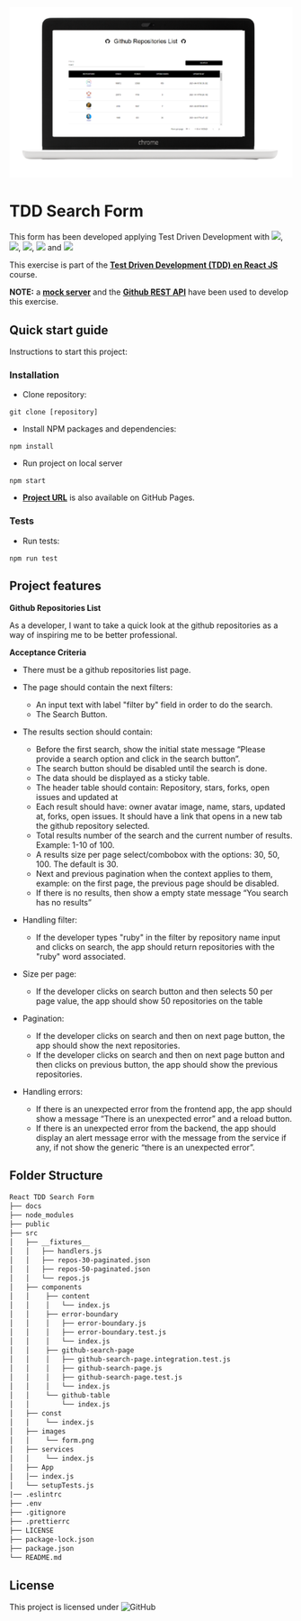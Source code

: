 ![Form](./src/images/form.png)

# **TDD Search Form**

This form has been developed applying Test Driven Development with
[<img src = "https://img.shields.io/badge/-React-61DAFB?style=for-the-badge&logo=react&logoColor=black">](https://es.reactjs.org/),
[<img src = "https://img.shields.io/badge/-Jest-C21325?style=for-the-badge&logo=jest&logoColor=white">](https://jestjs.io/),
[<img src = "https://img.shields.io/badge/-Testing Library-E33332?style=for-the-badge&logo=testing-library&logoColor=white">](https://testing-library.com/),
[<img src = "https://img.shields.io/badge/-Mock_Service_Worker-E95420?style=for-the-badge">](https://mswjs.io/)
and
[<img src = "https://img.shields.io/badge/-Material_UI-0081CB?style=for-the-badge&logo=material-ui&logoColor=white">](https://material-ui.com/)

This exercise is part of the
[**Test Driven Development (TDD) en React JS**](https://www.udemy.com/course/tdd-react-js/?referralCode=F40803D2C4D2934AB038)
course.

**NOTE:** a [**mock server**](https://mswjs.io/) and the
[**Github REST API**](https://docs.github.com/en/rest/overview/resources-in-the-rest-api)
have been used to develop this exercise.

## **Quick start guide**

Instructions to start this project:

### Installation

- Clone repository:

```
git clone [repository]
```

- Install NPM packages and dependencies:

```
npm install
```

- Run project on local server

```
npm start
```

- [**Project URL**](https://anaguerraabaroa.github.io/react-tdd-search-form/) is
  also available on GitHub Pages.

### Tests

- Run tests:

```
npm run test
```

## **Project features**

**Github Repositories List**

As a developer, I want to take a quick look at the github repositories as a way
of inspiring me to be better professional.

**Acceptance Criteria**

- There must be a github repositories list page.

- The page should contain the next filters:

  - An input text with label "filter by" field in order to do the search.
  - The Search Button.

- The results section should contain:
  - Before the first search, show the initial state message “Please provide a
    search option and click in the search button”.
  - The search button should be disabled until the search is done.
  - The data should be displayed as a sticky table.
  - The header table should contain: Repository, stars, forks, open issues and
    updated at
  - Each result should have: owner avatar image, name, stars, updated at, forks,
    open issues. It should have a link that opens in a new tab the github
    repository selected.
  - Total results number of the search and the current number of results.
    Example: 1-10 of 100.
  - A results size per page select/combobox with the options: 30, 50, 100. The
    default is 30.
  - Next and previous pagination when the context applies to them, example: on
    the first page, the previous page should be disabled.
  - If there is no results, then show a empty state message “You search has no
    results”
- Handling filter:
  - If the developer types "ruby" in the filter by repository name input and
    clicks on search, the app should return repositories with the "ruby" word
    associated.
- Size per page:
  - If the developer clicks on search button and then selects 50 per page value,
    the app should show 50 repositories on the table
- Pagination:
  - If the developer clicks on search and then on next page button, the app
    should show the next repositories.
  - If the developer clicks on search and then on next page button and then
    clicks on previous button, the app should show the previous repositories.
- Handling errors:
  - If there is an unexpected error from the frontend app, the app should show a
    message “There is an unexpected error” and a reload button.
  - If there is an unexpected error from the backend, the app should display an
    alert message error with the message from the service if any, if not show
    the generic “there is an unexpected error”.

## **Folder Structure**

```
React TDD Search Form
├── docs
├── node_modules
├── public
├── src
│   ├── __fixtures__
│   │   ├── handlers.js
│   │   ├── repos-30-paginated.json
│   │   ├── repos-50-paginated.json
│   │   └── repos.js
│   ├── components
│   │    ├── content
│   │    │   └── index.js
│   │    ├── error-boundary
│   │    │   ├── error-boundary.js
│   │    │   ├── error-boundary.test.js
│   │    │   └── index.js
│   │    ├── github-search-page
│   │    │   ├── github-search-page.integration.test.js
│   │    │   ├── github-search-page.js
│   │    │   ├── github-search-page.test.js
│   │    │   └── index.js
│   │    └── github-table
│   │        └── index.js
│   ├── const
│   │    └── index.js
│   ├── images
│   │    └── form.png
│   ├── services
│   │    └── index.js
│   ├── App
│   │── index.js
│   └── setupTests.js
|── .eslintrc
├── .env
├── .gitignore
├── .prettierrc
├── LICENSE
├── package-lock.json
├── package.json
└── README.md
```

## **License**

This project is licensed under ![GitHub](https://img.shields.io/github/license/anaguerraabaroa/random-number?label=License&logo=MIT&style=for-the-badge)
